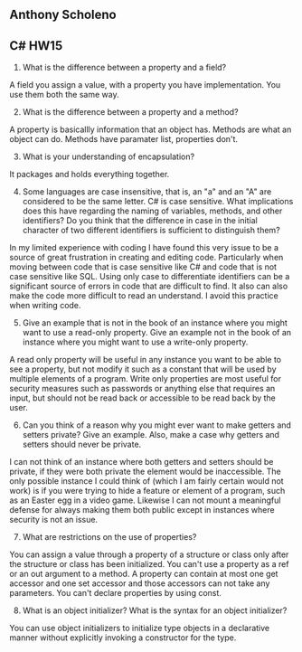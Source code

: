 ## Anthony Scholeno
## C# HW15



1. What is the difference between a property and a field?

A field you assign a value, with a property you have implementation. You use them both the same way.

2. What is the difference between a property and a method?

A property is basicallly information that an object has. Methods are what an object can do. Methods have paramater list, properties don't.

3. What is your understanding of encapsulation?

It packages and holds everything together.  

4. Some languages are case insensitive, that is, an "a" and an "A" are considered to be the same letter. C# is case sensitive. What implications does this have regarding the naming of variables, methods, and other identifiers? Do you think that the difference in case in the initial character of two different identifiers is sufficient to distinguish them?

In my limited experience with coding I have found this very issue to be a source of great frustration in creating and editing code. Particularly when moving between code that is case sensitive like C# and code that is not case sensitive like SQL. Using only case to differentiate identifiers can be a significant source of errors in code that are difficult to find. It also can also make the code more difficult to read an understand. I avoid this practice when writing code.

5. Give an example that is not in the book of an instance where you might want to use a read-only property. Give an example not in the book of an instance where you might want to use a write-only property.

A read only property will be useful in any instance you want to be able to see a property, but not modify it such as a constant that will be used by multiple elements of a program. Write only properties are most useful for security measures such as passwords or anything else that requires an input, but should not be read back or accessible to be read back by the user.

6. Can you think of a reason why you might ever want to make getters and setters private? Give an example. Also, make a case why getters and setters should never be private.

I can not think of an instance where both getters and setters should be private, if they were both private the element would be inaccessible. The only possible instance I could think of (which I am fairly certain would not work) is if you were trying to hide a feature or element of a program, such as an Easter egg in a video game. Likewise I can not mount a meaningful defense for always making them both public except in instances where security is not an issue.

7. What are restrictions on the use of properties?

You can assign a value through a property of a structure or class only after the structure or class has been initialized. You can't use a property as a ref or an out argument to a method. A property can contain at most one get accessor and one set accessor and those accessors can not take any parameters. You can't declare properties by using const. 

8. What is an object initializer? What is the syntax for an object initializer?

You can use object initializers to initialize type objects in a declarative manner without explicitly invoking a constructor for the type.